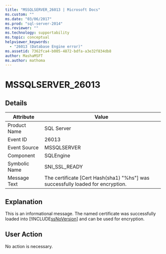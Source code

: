 ```yaml
---
title: "MSSQLSERVER_26013 | Microsoft Docs"
ms.custom: ""
ms.date: "03/06/2017"
ms.prod: "sql-server-2014"
ms.reviewer: ""
ms.technology: supportability
ms.topic: conceptual
helpviewer_keywords: 
  - "26013 (Database Engine error)"
ms.assetid: 7362fca4-b005-4872-bdfa-a3e32f834db8
author: MashaMSFT
ms.author: mathoma
---
```

# MSSQLSERVER_26013
    
## Details  
  
|Attribute|Value|  
|-|-|  
|Product Name|SQL Server|  
|Event ID|26013|  
|Event Source|MSSQLSERVER|  
|Component|SQLEngine|  
|Symbolic Name|SNI_SSL_READY|  
|Message Text|The certificate [Cert Hash(sha1) "%hs"] was successfully loaded for encryption.|  
  
## Explanation  
 This is an informational message. The named certificate was successfully loaded into [!INCLUDE[ssNoVersion](../../includes/ssnoversion-md.md)] and can be used for encryption.  
  
## User Action  
 No action is necessary.  
  
  

